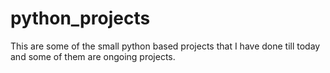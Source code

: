 # python_projects
This are some of the small python based projects that I have done till today and some of them are ongoing projects.

